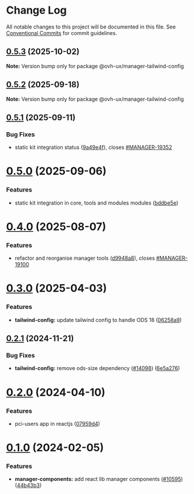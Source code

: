 # Change Log

All notable changes to this project will be documented in this file.
See [Conventional Commits](https://conventionalcommits.org) for commit guidelines.

## [0.5.3](https://github.com/ovh/manager/compare/@ovh-ux/manager-tailwind-config@0.5.2...@ovh-ux/manager-tailwind-config@0.5.3) (2025-10-02)

**Note:** Version bump only for package @ovh-ux/manager-tailwind-config





## [0.5.2](https://github.com/ovh/manager/compare/@ovh-ux/manager-tailwind-config@0.5.1...@ovh-ux/manager-tailwind-config@0.5.2) (2025-09-18)

**Note:** Version bump only for package @ovh-ux/manager-tailwind-config





## [0.5.1](https://github.com/ovh/manager/compare/@ovh-ux/manager-tailwind-config@0.5.0...@ovh-ux/manager-tailwind-config@0.5.1) (2025-09-11)


### Bug Fixes

* static kit integration status ([9a49e4f](https://github.com/ovh/manager/commit/9a49e4f992311de0ec2ac2876720dc46202ed118)), closes [#MANAGER-19352](https://github.com/ovh/manager/issues/MANAGER-19352)





# [0.5.0](https://github.com/ovh/manager/compare/@ovh-ux/manager-tailwind-config@0.4.0...@ovh-ux/manager-tailwind-config@0.5.0) (2025-09-06)


### Features

* static kit integration in core, tools and modules modules ([bddbe5e](https://github.com/ovh/manager/commit/bddbe5e07453c8a657f2ca216d48d1f6f2bc0ca5))





# [0.4.0](https://github.com/ovh/manager/compare/@ovh-ux/manager-tailwind-config@0.3.0...@ovh-ux/manager-tailwind-config@0.4.0) (2025-08-07)


### Features

* refactor and reorganise manager tools ([d9948a8](https://github.com/ovh/manager/commit/d9948a8340a727bf77d8e5156647d6de47b4e227)), closes [#MANAGER-19100](https://github.com/ovh/manager/issues/MANAGER-19100)





# [0.3.0](https://github.com/ovh/manager/compare/@ovh-ux/manager-tailwind-config@0.2.1...@ovh-ux/manager-tailwind-config@0.3.0) (2025-04-03)


### Features

* **tailwind-config:** update tailwind config to handle ODS 18 ([06258a9](https://github.com/ovh/manager/commit/06258a961404c567cbea130b5f02a13dc1843974))





## [0.2.1](https://github.com/ovh/manager/compare/@ovh-ux/manager-tailwind-config@0.2.0...@ovh-ux/manager-tailwind-config@0.2.1) (2024-11-21)


### Bug Fixes

* **tailwind-config:** remove ods-size dependency ([#14098](https://github.com/ovh/manager/issues/14098)) ([6e5a276](https://github.com/ovh/manager/commit/6e5a276fb7c6d34e36244c3176a0a7eaeef0969d))





# [0.2.0](https://github.com/ovh/manager/compare/@ovh-ux/manager-tailwind-config@0.1.0...@ovh-ux/manager-tailwind-config@0.2.0) (2024-04-10)


### Features

* pci-users app in reactjs ([07959d4](https://github.com/ovh/manager/commit/07959d410b2d61700cba62ce54c55be2d9dd2236))





# [0.1.0](https://github.com/ovh/manager/compare/@ovh-ux/manager-tailwind-config@0.0.1...@ovh-ux/manager-tailwind-config@0.1.0) (2024-02-05)


### Features

* **manager-components:** add react lib manager components ([#10595](https://github.com/ovh/manager/issues/10595)) ([44b43b3](https://github.com/ovh/manager/commit/44b43b360057aacf5fb6bf7ca93e501216f92c08))
